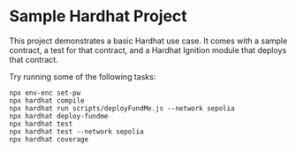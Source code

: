 # Sample Hardhat Project

This project demonstrates a basic Hardhat use case. It comes with a sample contract, a test for that contract, and a Hardhat Ignition module that deploys that contract.

Try running some of the following tasks:

```shell
npx env-enc set-pw
npx hardhat compile
npx hardhat run scripts/deployFundMe.js --network sepolia 
npx hardhat deploy-fundme
npx hardhat test
npx hardhat test --network sepolia
npx hardhat coverage
```
